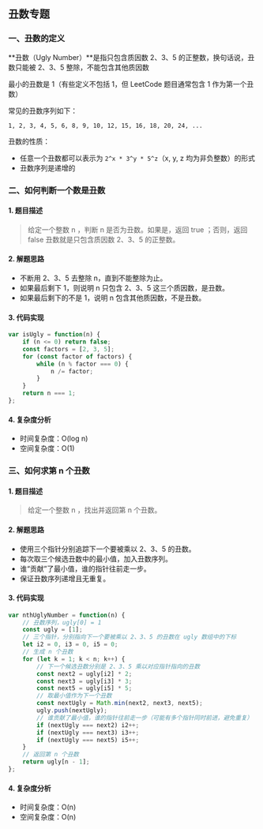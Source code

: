 ## 丑数专题

### 一、丑数的定义

**丑数（Ugly Number）**是指只包含质因数 2、3、5 的正整数，换句话说，丑数只能被 2、3、5 整除，不能包含其他质因数

最小的丑数是 1（有些定义不包括 1，但 LeetCode 题目通常包含 1 作为第一个丑数）

常见的丑数序列如下：

```
1, 2, 3, 4, 5, 6, 8, 9, 10, 12, 15, 16, 18, 20, 24, ...
```

丑数的性质：
- 任意一个丑数都可以表示为 `2^x * 3^y * 5^z`（x, y, z 均为非负整数）的形式
- 丑数序列是递增的

### 二、如何判断一个数是丑数

#### 1. 题目描述

> 给定一个整数 n ，判断 n 是否为丑数。如果是，返回 true ；否则，返回 false 
> 丑数就是只包含质因数 2、3、5 的正整数。

#### 2. 解题思路

- 不断用 2、3、5 去整除 n，直到不能整除为止。
- 如果最后剩下 1，则说明 n 只包含 2、3、5 这三个质因数，是丑数。
- 如果最后剩下的不是 1，说明 n 包含其他质因数，不是丑数。

#### 3. 代码实现

```javascript
var isUgly = function(n) {
    if (n <= 0) return false;
    const factors = [2, 3, 5];
    for (const factor of factors) {
        while (n % factor === 0) {
            n /= factor;
        }
    }
    return n === 1;
};
```

#### 4. 复杂度分析
- 时间复杂度：O(log n)
- 空间复杂度：O(1)

### 三、如何求第 n 个丑数

#### 1. 题目描述

> 给定一个整数 n ，找出并返回第 n 个丑数。

#### 2. 解题思路

- 使用三个指针分别追踪下一个要被乘以 2、3、5 的丑数。
- 每次取三个候选丑数中的最小值，加入丑数序列。
- 谁“贡献”了最小值，谁的指针往前走一步。
- 保证丑数序列递增且无重复。

#### 3. 代码实现

```javascript
var nthUglyNumber = function(n) {
    // 丑数序列，ugly[0] = 1
    const ugly = [1];
    // 三个指针，分别指向下一个要被乘以 2、3、5 的丑数在 ugly 数组中的下标
    let i2 = 0, i3 = 0, i5 = 0;
    // 生成 n 个丑数
    for (let k = 1; k < n; k++) {
        // 下一个候选丑数分别是 2、3、5 乘以对应指针指向的丑数
        const next2 = ugly[i2] * 2;
        const next3 = ugly[i3] * 3;
        const next5 = ugly[i5] * 5;
        // 取最小值作为下一个丑数
        const nextUgly = Math.min(next2, next3, next5);
        ugly.push(nextUgly);
        // 谁贡献了最小值，谁的指针往前走一步（可能有多个指针同时前进，避免重复）
        if (nextUgly === next2) i2++;
        if (nextUgly === next3) i3++;
        if (nextUgly === next5) i5++;
    }
    // 返回第 n 个丑数
    return ugly[n - 1];
};
```

#### 4. 复杂度分析
- 时间复杂度：O(n)
- 空间复杂度：O(n)